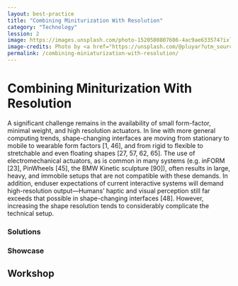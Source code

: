 ```yaml
---
layout: best-practice
title: "Combining Miniturization With Resolution"
category: "Technology"
lession: 2
image: https://images.unsplash.com/photo-1520500807606-4ac9ae633574?ixlib=rb-1.2.1&ixid=eyJhcHBfaWQiOjEyMDd9&auto=format&fit=crop&w=1950&q=80
image-credits: Photo by <a href="https://unsplash.com/@pluyar?utm_source=unsplash&amp;utm_medium=referral&amp;utm_content=creditCopyText">Shane Aldendorff</a> on <a href="/s/photos/magnifying-glass?utm_source=unsplash&amp;utm_medium=referral&amp;utm_content=creditCopyText">Unsplash</a>
permalink: /combining-miniaturization-with-resolution/
---
```


# Combining Miniturization With Resolution

A significant challenge remains in the availability of small form-factor, minimal weight, and high resolution actuators. In line with more general computing trends, shape-changing interfaces are moving from stationary to mobile to wearable form factors [1, 46], and from rigid to flexible to stretchable and even floating shapes [27, 57, 62, 65]. The use of electromechanical actuators, as is common in many systems (e.g. inFORM [23], PinWheels [45], the BMW Kinetic sculpture [90]), often results in large, heavy, and immobile setups that are not compatible with these demands. In addition, enduser expectations of current interactive systems will demand high-resolution output—Humans’ haptic and visual perception still far exceeds that possible in shape-changing interfaces [48]. However, increasing the shape resolution tends to considerably complicate the technical setup.

### Solutions


### Showcase

## Workshop

